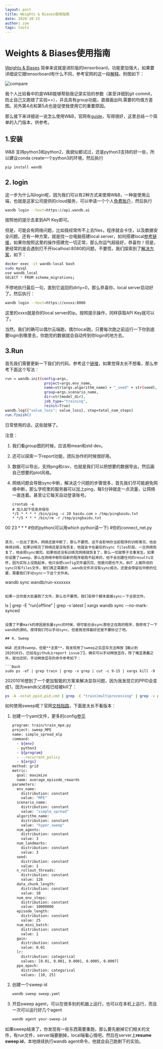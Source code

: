 ```yaml
---
layout: post
title: Weights & Biases使用指南
date: 2020-10-15
author: zoe
tags: tools
---
```


# Weights & Biases使用指南

[Weights & Biases](https://www.wandb.com/) 简单来说就是进阶版的tensorboard，功能更加强大，如果要详细说它跟tensorboard有什么不同，参考官网的这一段[解释](https://docs.wandb.com/library/technical-faq)。附图如下：

![compare](https://github.com/zoeyuchao/zoeyuchao.github.io/tree/master/img/compare.png)

我个人比较看中的是W&B能够帮助我记录实验的参数（甚至详细到git commit，防止自己又跑错了实验==），并且具有group功能，直接画出RL需要的均值方差图。另外第4点和第5点也是促使我使用它的重要原因。

那么接下来详细说一说怎么使用W&B，官网有[guide](https://docs.wandb.com/)，写得很好，这里总结一个简单的入门版本，供参考。

## 1.安装

W&B 支持python3和python2，我貌似都试过，还是python3支持的好一些，所以建议conda create一个python3的环境，然后执行

```Bash
pip install wandb
```

## 2. login

这一步为什么叫login呢，因为我们可以有2种方式来使用W&B，一种是使用云端，也就是这家公司提供的cloud服务，可以申请一个个人[免费账户](https://wandb.ai/login?signup=true)，然后执行

```Bash
wandb login --host=https://api.wandb.ai
```

按照他的提示去拿到API Key即可。

但是，可能会有网络问题，比如我经常传不上去files，程序就会卡住，以及数据安全问题。还有一种方案，就是找一台电脑搭建local server，如何搭建local[参考链接](https://docs.wandb.com/self-hosted/local)，如果你按照这里的操作搭建完一切正常，那么你运气超级好，恭喜你！但是，更经常的是会遇到打不开localhost:8080的问题，不要慌，我们探索到了[解决方案](https://github.com/wandb/client/issues/1054)，如下：

```Bash
docker exec -it wandb-local bash
sudo mysql
use wandb_local
SELECT * FROM schema_migrations;
```
不停地执行最后一句，直到它返回的dirty=0，那么恭喜你，local server启动好了。然后执行：

```Bash
wandb login --host=https://xxxxx:8080
```

这里的xxxx就是你的local server的ip。按照提示操作，同样获取API Key就可以了。

当然，我们的确可以偶尔云端跑，偶尔local跑，只要每次跑之前运行一下你到底要login到哪里去，你跑完的数据就会自动传到你login的地方去。

## 3.Run

首先我们需要更新一下我们的代码，参考这个[链接](https://docs.wandb.com/library/init)，如果觉得太长不想看，那么参考下面这个写法：

```Bash
run = wandb.init(config=args, 
                  project=args.env_name,
                  name=str(args.algorithm_name) + "_seed" + str(seed),
                  group=args.scenario_name,
                  dir=str(model_dir),
                  job_type="training",
                  reinit=True)
wandb.log({"value_loss": value_loss}, step=total_num_steps)
run.finish()
```

日常使用的话，这些就够了。

注意：

1. 我们看group图的时候，应该用mean和std dev。

2. 还可以探索一下report功能，团队协作的时候很好用。

3. 数据可以导出，支持png和csv，也就是我们可以把想要的数据导出，然后画自己想要的plot风格。

4. 网络问题会导致sync中断，解决这个问题的步骤很多，首先我们尽可能避免网络中断，那么学校里的服务器可以加上ping，每5分钟就走一点流量，让网络一直连着。甚至让它每天自动登录账号。

   ```
   crontab -e
   # 加入如下信息并保存
   */5 * * * * /bin/ping -c 20 baidu.com > /tmp/pingbaidu.txt
   * */5 * * * /bin/rm -r /tmp/pingbaidu.txt
00 23 * * * #你的python(可以用which python读一下) #你的connect_net.py
   ```

   其次，一旦出了意外，网络还是中断了，那么不要慌，这不会影响你当前程序的训练情况，他会继续训练，如果训练完了网络还是没有恢复，他就会卡在最后的sync files阶段，一旦网络恢复了，他会把sync做完。如果他还没有训练完网络就恢复了，那么一切就等于无事发生。如果你设置了sweep，那么在网络中断阶段新的程序是跑不起来的，他不会创建任何的results文件，因为实际上没跑起来，他只会把config文件遍历完，但是问题也不大。BUT 上面所说的sync只有files文件，我们真正需要的 .wandb文件并没有sync成功，还是会停留在中断的位置，需要我们手动sync一下这个文件夹。
   
   ```
wandb sync wandb/run-xxxxxxx
   ```
   
   如果一旦你是大批量跑了文件，那么也不要慌，我们安排个脚本直接sync一下全部文件。
   
   ```
   ls | grep -E "run|offline" | grep -v latest | xargs wandb sync --no-mark-synced
   ```
   
   设置了不要mark的原因是批量sync的时候，很可能也会sync那些正在跑的程序，我修改了一下wandb的源码，使得我们可以手动sync，但是我觉得最好还是不要标记了吧。

## 4. Sweep

W&B 还支持sweep，但是**注意**，我发现用了sweep之后显存无法释放【截止到20201015，已经在github上report issue了】，确实可以手动释放显存，除了略显愚蠢之外，就也还好。手动释放显存的命令参考如下：

```Bash
sudo ps -ef | grep train | grep -v grep | cut -c 9-15 | xargs kill -9
```

20201016想到了一个更加智能的方案来解决显存问题，因为我发现它的PPID会变成1，因为wandb父进程已经被kill了：

```Bash
ps -A -ostat,ppid,pid,cmd | grep -E "train|multiprocessing" | grep -v grep | awk '$2==1 {print $3}' | xargs kill -9
```

如何使用sweep呢？官网[文档指路](https://docs.wandb.com/sweeps)，下面是太长不看版本：

1. 创建一个yaml文件，更多的config[参见](https://docs.wandb.com/sweeps/configuration)

   ```Bash
   program: train/train_mpe.py
   project: sweep_MPE
   name: simple_spread_mlp
   command:
     - ${env}
     - python3
     - ${program}
     - --recurrent_policy
     - ${args}
   method: grid
   metric:
     goal: maximize
     name: average_episode_rewards
   parameters:
     env_name:
       distribution: constant
       value: "MPE"
     scenario_name:
       distribution: constant
       value: "simple_spread"
     algorithm_name:
       distribution: constant
       value: "hyper_sweep"
     num_agents:
       distribution: constant
       value: 3
     num_landmarks:
       distribution: constant
       value: 3
     seed:
       distribution: constant
       value: 1
     n_rollout_threads:
       distribution: constant
       value: 128
     data_chunk_length:
       distribution: constant
       value: 10
     num_env_steps:
       distribution: constant
       value: 10000000
     episode_length:
       distribution: constant
       value: 25
     num_mini_batch:
       distribution: constant
       value: 1 
     gain:
       distribution: constant
       value: 0.01
     lr:
       distribution: categorical
       values: [0.01, 0.001, 0.0001, 0.0005, 0.0007]
     ppo_epoch:
       distribution: categorical
       values: [10, 25]
   ```

2. 创建一个sweep id

   ```Bash
   wandb sweep sweep.yaml
   ```

3. 开启sweep agent，可以在很多别的机器上运行，也可以在本机上运行，而且一次可以运行好几个agent

    ```Bash
    wandb agent your-sweep-id
    ```

如果sweep结束了，你发现有一些东西需要重跑，那么要先删掉它们相关的文件，有run文件，server端要删掉，local端看心情吧。然后在server上**resume sweep id**，本地继续执行wandb agent命令，他就会自己跑剩下的实验。